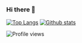 ### Hi there 👋

[![Top Langs](https://github-readme-stats.vercel.app/api/top-langs/?username=horezmi&show_icons=true&theme=radical)](https://github.com/horezmi)
[![Github stats](https://github-readme-stats.vercel.app/api?username=horezmi&show_icons=true&theme=radical)](https://github.com/horezmi)

![Profile views](https://gpvc.arturio.dev/horezmi)
